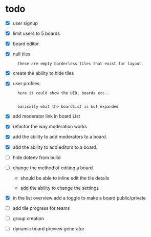 # todo

- [x] user signup
- [x] limit users to 5 boards
- [x] board editor
- [x] null tiles

        these are empty borderless tiles that exist for layout

- [x] create the ability to hide tiles

- [x] user profiles

        here it could show the UID, boards etc..


        basically what the boardList is but expanded

- [x] add moderator link in board List
- [x] refactor the way moderation works
- [x] add the ability to add moderators to a board.
- [x] add the ability to add editors to a board.

- [ ] hide dotenv from build
- [ ] change the method of editing a board.

  - should be able to inline edit the tile details

  - add the ability to change the settings

- [x] in the list overview add a toggle to make a board public/private

- [ ] add tile progress for teams

- [ ] group creation

- [ ] dynamic board preview generator
